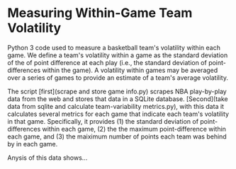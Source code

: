 Measuring Within-Game Team Volatility
========================

Python 3 code used to measure a basketball team's volatility within each game. We define a team's volatility within a game as the standard deviation of the of point difference at each play (i.e., the standard deviation of point-differences within the game). A volatility within games may be averaged over a series of games to provide an estimate of a team's average volatility. 

The script [first](scrape and store game info.py) scrapes NBA play-by-play data from the web and stores that data in a SQLite database. [Second](take data from sqlite and calculate team-variability metrics.py), with this data it calculates several metrics for each game that indicate each team's volatility in that game. Specifically, it provides (1) the standard deviation of point-differences within each game, (2) the the maximum point-difference within each game, and (3) the maiximum number of points each team was behind by in each game. 

Anysis of this data shows...



